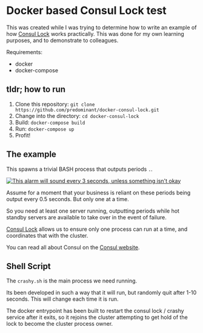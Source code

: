# Docker based Consul Lock test

This was created while I was trying to determine how to write an example of how [Consul Lock][consul-lock] works practically. This was done for my own learning purposes, and to demonstrate to colleagues.

Requirements:

* docker
* docker-compose

## tldr; how to run

1. Clone this repository: `git clone https://github.com/predominant/docker-consul-lock.git`
2. Change into the directory: `cd docker-consul-lock`
3. Build: `docker-compose build`
4. Run: `docker-compose up`
5. Profit!

## The example

This spawns a trivial BASH process that outputs periods `.`.

[![This alarm will sound every 3 seconds, unless something isn't okay](https://i.ytimg.com/vi/aJFyWBLeM7Q/hqdefault.jpg)](https://www.youtube.com/watch?v=aJFyWBLeM7Q)

Assume for a moment that your business is reliant on these periods being output every 0.5 seconds. But only one at a time.

So you need at least one server running, outputting periods while hot standby servers are available to take over in the event of failure.

[Consul Lock][consul-lock] allows us to ensure only one process can run at a time, and coordinates that with the cluster.

You can read all about Consul on the [Consul website][consul].

## Shell Script

The `crashy.sh` is the main process we need running.

Its been developed in such a way that it will run, but randomly quit after 1-10 seconds. This will change each time it is run.

The docker entrypoint has been built to restart the consul lock / crashy service after it exits, so it rejoins the cluster attempting to get hold of the lock to become the cluster process owner.

[consul]: https://www.consul.io
[consul-lock]: https://www.consul.io/docs/commands/lock.html
